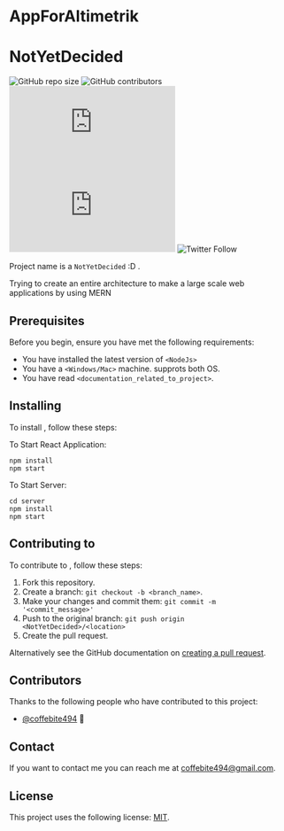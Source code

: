 # AppForAltimetrik
# NotYetDecided

<!--- These are examples. See https://shields.io for others or to customize this set of shields. You might want to include dependencies, project status and licence info here --->
![GitHub repo size](https://img.shields.io/github/repo-size/eshwarsaikumarp/AppForAltimetrik)
![GitHub contributors](https://img.shields.io/github/contributors/eshwarsaikumarp/AppForAltimetrik)
![GitHub stars](https://img.shields.io/github/stars/eshwarsaikumarp/AppForAltimetrik/README.md?style=social)
![GitHub forks](https://img.shields.io/github/forks/eshwarsaikumarp/AppForAltimetrik/README.md?style=social)
![Twitter Follow](https://img.shields.io/twitter/follow/coffebite494?style=social)

Project name is a `NotYetDecided` :D .

Trying to create an entire architecture to make a large scale web applications by using MERN

## Prerequisites

Before you begin, ensure you have met the following requirements:
<!--- These are just example requirements. Add, duplicate or remove as required --->
* You have installed the latest version of `<NodeJs>`
* You have a `<Windows/Mac>` machine. supprots both OS.
* You have read `<documentation_related_to_project>`.

## Installing <NotYetDecided>

To install <NotYetDecided>, follow these steps:

To Start React Application:
```
npm install
npm start
```

To Start Server:
```
cd server
npm install
npm start
```

## Contributing to <NotYetDecided>
<!--- If your README is long or you have some specific process or steps you want contributors to follow, consider creating a separate CONTRIBUTING.md file--->
To contribute to <NotYetDecided>, follow these steps:

1. Fork this repository.
2. Create a branch: `git checkout -b <branch_name>`.
3. Make your changes and commit them: `git commit -m '<commit_message>'`
4. Push to the original branch: `git push origin <NotYetDecided>/<location>`
5. Create the pull request.

Alternatively see the GitHub documentation on [creating a pull request](https://help.github.com/en/github/collaborating-with-issues-and-pull-requests/creating-a-pull-request).

## Contributors

Thanks to the following people who have contributed to this project:

* [@coffebite494](https://github.com/eshwarsaikumarp) 📖

## Contact

If you want to contact me you can reach me at <coffebite494@gmail.com>.

## License

This project uses the following license: [MIT](<link>).